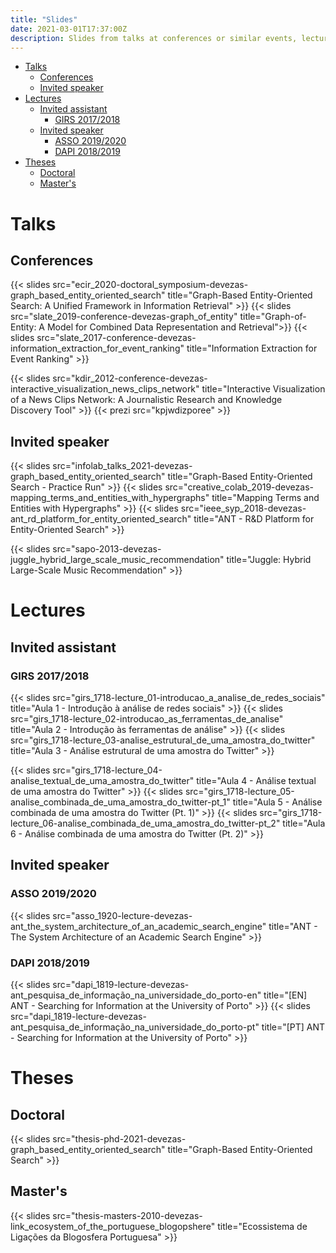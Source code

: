 ```yaml
---
title: "Slides"
date: 2021-03-01T17:37:00Z
description: Slides from talks at conferences or similar events, lectures, and thesis defenses.
---
```


- [Talks](#talks)
  - [Conferences](#conferences)
  - [Invited speaker](#invited-speaker)
- [Lectures](#lectures)
  - [Invited assistant](#invited-assistant)
    - [GIRS 2017/2018](#girs-20172018)
  - [Invited speaker](#invited-speaker-1)
    - [ASSO 2019/2020](#asso-20192020)
    - [DAPI 2018/2019](#dapi-20182019)
- [Theses](#theses)
  - [Doctoral](#doctoral)
  - [Master's](#masters)

# Talks

## Conferences

{{< slides src="ecir_2020-doctoral_symposium-devezas-graph_based_entity_oriented_search"
  title="Graph-Based Entity-Oriented Search: A Unified Framework in Information Retrieval" >}}
{{< slides src="slate_2019-conference-devezas-graph_of_entity"
  title="Graph-of-Entity: A Model for Combined Data Representation and Retrieval">}}
{{< slides src="slate_2017-conference-devezas-information_extraction_for_event_ranking"
  title="Information Extraction for Event Ranking" >}}

{{< slides src="kdir_2012-conference-devezas-interactive_visualization_news_clips_network"
  title="Interactive Visualization of a News Clips Network: A Journalistic Research and Knowledge Discovery Tool" >}}
{{< prezi src="kpjwdizporee" >}}

## Invited speaker

{{< slides src="infolab_talks_2021-devezas-graph_based_entity_oriented_search"
  title="Graph-Based Entity-Oriented Search - Practice Run" >}}
{{< slides src="creative_colab_2019-devezas-mapping_terms_and_entities_with_hypergraphs"
  title="Mapping Terms and Entities with Hypergraphs" >}}
{{< slides src="ieee_syp_2018-devezas-ant_rd_platform_for_entity_oriented_search"
  title="ANT - R&D Platform for Entity-Oriented Search" >}}

{{< slides src="sapo-2013-devezas-juggle_hybrid_large_scale_music_recommendation"
  title="Juggle: Hybrid Large-Scale Music Recommendation" >}}

# Lectures

## Invited assistant

### GIRS 2017/2018

{{< slides src="girs_1718-lecture_01-introducao_a_analise_de_redes_sociais"
  title="Aula 1 - Introdução à análise de redes sociais" >}}
{{< slides src="girs_1718-lecture_02-introducao_as_ferramentas_de_analise"
  title="Aula 2 - Introdução às ferramentas de análise" >}}
{{< slides src="girs_1718-lecture_03-analise_estrutural_de_uma_amostra_do_twitter"
  title="Aula 3 - Análise estrutural de uma amostra do Twitter" >}}

{{< slides src="girs_1718-lecture_04-analise_textual_de_uma_amostra_do_twitter"
  title="Aula 4 - Análise textual de uma amostra do Twitter" >}}
{{< slides src="girs_1718-lecture_05-analise_combinada_de_uma_amostra_do_twitter-pt_1"
  title="Aula 5 - Análise combinada de uma amostra do Twitter (Pt. 1)" >}}
{{< slides src="girs_1718-lecture_06-analise_combinada_de_uma_amostra_do_twitter-pt_2"
  title="Aula 6 - Análise combinada de uma amostra do Twitter (Pt. 2)" >}}

## Invited speaker

### ASSO 2019/2020

{{< slides src="asso_1920-lecture-devezas-ant_the_system_architecture_of_an_academic_search_engine"
  title="ANT - The System Architecture of an Academic Search Engine" >}}

### DAPI 2018/2019

{{< slides src="dapi_1819-lecture-devezas-ant_pesquisa_de_informação_na_universidade_do_porto-en"
  title="[EN] ANT - Searching for Information at the University of Porto" >}}
{{< slides src="dapi_1819-lecture-devezas-ant_pesquisa_de_informação_na_universidade_do_porto-pt"
  title="[PT] ANT - Searching for Information at the University of Porto" >}}

# Theses

## Doctoral

{{< slides src="thesis-phd-2021-devezas-graph_based_entity_oriented_search"
  title="Graph-Based Entity-Oriented Search" >}}

## Master's

{{< slides src="thesis-masters-2010-devezas-link_ecosystem_of_the_portuguese_blogopshere"
  title="Ecossistema de Ligações da Blogosfera Portuguesa" >}}